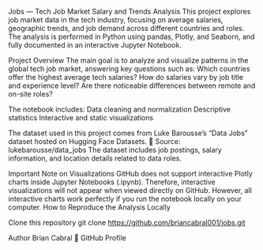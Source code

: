 Jobs — Tech Job Market Salary and Trends Analysis
This project explores job market data in the tech industry, focusing on average salaries, geographic trends, and job demand across different countries and roles.
The analysis is performed in Python using pandas, Plotly, and Seaborn, and fully documented in an interactive Jupyter Notebook.

Project Overview
The main goal is to analyze and visualize patterns in the global tech job market, answering key questions such as:
Which countries offer the highest average tech salaries?
How do salaries vary by job title and experience level?
Are there noticeable differences between remote and on-site roles?

The notebook includes:
Data cleaning and normalization
Descriptive statistics
Interactive and static visualizations

The dataset used in this project comes from Luke Barousse’s “Data Jobs” dataset hosted on Hugging Face Datasets.
📎 Source: lukebarousse/data_jobs
The dataset includes job postings, salary information, and location details related to data roles.

Important Note on Visualizations
GitHub does not support interactive Plotly charts inside Jupyter Notebooks (.ipynb).
Therefore, interactive visualizations will not appear when viewed directly on GitHub.
However, all interactive charts work perfectly if you run the notebook locally on your computer. 
How to Reproduce the Analysis Locally

Clone this repository
git clone https://github.com/briancabral001/jobs.git


Author
Brian Cabral
📧 GitHub Profile
